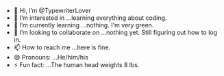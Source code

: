 - 👋 Hi, I’m @TypewriterLover
- 👀 I’m interested in ...learning everything about coding.  
- 🌱 I’m currently learning ...nothing. I'm very green.
- 💞️ I’m looking to collaborate on ...nothing yet. Still figuring out how to log in.
- 📫 How to reach me ...here is fine.
- 😄 Pronouns: ...He/him/his  
- ⚡ Fun fact: ...The human head weights 8 lbs.

<!---
TypewriterLover/TypewriterLover is a ✨ special ✨ repository because its `README.md` (this file) appears on your GitHub profile.
You can click the Preview link to take a look at your changes.
--->
